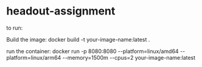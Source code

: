 # headout-assignment

to run:

Build the image: docker build -t your-image-name:latest .

run the container: docker run -p 8080:8080 --platform=linux/amd64 --platform=linux/arm64 --memory=1500m --cpus=2 your-image-name:latest
